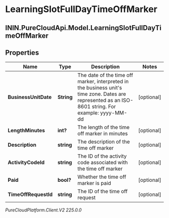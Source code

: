 # LearningSlotFullDayTimeOffMarker

## ININ.PureCloudApi.Model.LearningSlotFullDayTimeOffMarker

## Properties

|Name | Type | Description | Notes|
|------------ | ------------- | ------------- | -------------|
| **BusinessUnitDate** | **String** | The date of the time off marker, interpreted in the business unit&#39;s time zone. Dates are represented as an ISO-8601 string. For example: yyyy-MM-dd | [optional] |
| **LengthMinutes** | **int?** | The length of the time off marker in minutes | [optional] |
| **Description** | **string** | The description of the time off marker | [optional] |
| **ActivityCodeId** | **string** | The ID of the activity code associated with the time off marker | [optional] |
| **Paid** | **bool?** | Whether the time off marker is paid | [optional] |
| **TimeOffRequestId** | **string** | The ID of the time off request | [optional] |



_PureCloudPlatform.Client.V2 225.0.0_
